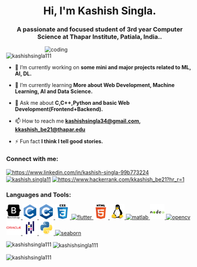 <h1 align="center">Hi, I'm Kashish Singla.</h1>
<h3 align="center">A passionate and focused student of 3rd year Computer Science at Thapar Institute, Patiala, India..</h3>

<img align="right" alt="coding" width="400" src="https://encrypted-tbn0.gstatic.com/images?q=tbn:ANd9GcQLWJMLVvruFNIIfrv3GbCe7UekzCI4JywFBw&usqp=CAU">

<p align="left"> <img src="https://komarev.com/ghpvc/?username=kashishsingla111&label=Profile%20views&color=0e75b6&style=flat" alt="kashishsingla111" /> </p>

- 🔭 I’m currently working on **some mini and major projects related to ML, AI, DL.**

- 🌱 I’m currently learning **More about Web Development, Machine Learning, AI and Data Science.**

- 💬 Ask me about **C,C++,Python and basic Web Development(Frontend+Backend).**

- 📫 How to reach me **kashishsingla34@gmail.com, kkashish_be21@thapar.edu**

- ⚡ Fun fact **I think I tell good stories.**

<h3 align="left">Connect with me:</h3>
<p align="left">
<a href="https://linkedin.com/in/https://www.linkedin.com/in/kashish-singla-99b773224" target="blank"><img align="center" src="https://raw.githubusercontent.com/rahuldkjain/github-profile-readme-generator/master/src/images/icons/Social/linked-in-alt.svg" alt="https://www.linkedin.com/in/kashish-singla-99b773224" height="30" width="40" /></a>
<a href="https://instagram.com/kashish.singla11" target="blank"><img align="center" src="https://raw.githubusercontent.com/rahuldkjain/github-profile-readme-generator/master/src/images/icons/Social/instagram.svg" alt="kashish.singla11" height="30" width="40" /></a>
<a href="https://www.hackerrank.com/https://www.hackerrank.com/kkashish_be21?hr_r=1" target="blank"><img align="center" src="https://raw.githubusercontent.com/rahuldkjain/github-profile-readme-generator/master/src/images/icons/Social/hackerrank.svg" alt="https://www.hackerrank.com/kkashish_be21?hr_r=1" height="30" width="40" /></a>
</p>

<h3 align="left">Languages and Tools:</h3>
<p align="left"> <a href="https://getbootstrap.com" target="_blank" rel="noreferrer"> <img src="https://raw.githubusercontent.com/devicons/devicon/master/icons/bootstrap/bootstrap-plain-wordmark.svg" alt="bootstrap" width="40" height="40"/> </a> <a href="https://www.cprogramming.com/" target="_blank" rel="noreferrer"> <img src="https://raw.githubusercontent.com/devicons/devicon/master/icons/c/c-original.svg" alt="c" width="40" height="40"/> </a> <a href="https://www.w3schools.com/cpp/" target="_blank" rel="noreferrer"> <img src="https://raw.githubusercontent.com/devicons/devicon/master/icons/cplusplus/cplusplus-original.svg" alt="cplusplus" width="40" height="40"/> </a> <a href="https://www.w3schools.com/css/" target="_blank" rel="noreferrer"> <img src="https://raw.githubusercontent.com/devicons/devicon/master/icons/css3/css3-original-wordmark.svg" alt="css3" width="40" height="40"/> </a> <a href="https://flutter.dev" target="_blank" rel="noreferrer"> <img src="https://www.vectorlogo.zone/logos/flutterio/flutterio-icon.svg" alt="flutter" width="40" height="40"/> </a> <a href="https://www.w3.org/html/" target="_blank" rel="noreferrer"> <img src="https://raw.githubusercontent.com/devicons/devicon/master/icons/html5/html5-original-wordmark.svg" alt="html5" width="40" height="40"/> </a> <a href="https://www.linux.org/" target="_blank" rel="noreferrer"> <img src="https://raw.githubusercontent.com/devicons/devicon/master/icons/linux/linux-original.svg" alt="linux" width="40" height="40"/> </a> <a href="https://www.mathworks.com/" target="_blank" rel="noreferrer"> <img src="https://upload.wikimedia.org/wikipedia/commons/2/21/Matlab_Logo.png" alt="matlab" width="40" height="40"/> </a> <a href="https://nodejs.org" target="_blank" rel="noreferrer"> <img src="https://raw.githubusercontent.com/devicons/devicon/master/icons/nodejs/nodejs-original-wordmark.svg" alt="nodejs" width="40" height="40"/> </a> <a href="https://opencv.org/" target="_blank" rel="noreferrer"> <img src="https://www.vectorlogo.zone/logos/opencv/opencv-icon.svg" alt="opencv" width="40" height="40"/> </a> <a href="https://www.oracle.com/" target="_blank" rel="noreferrer"> <img src="https://raw.githubusercontent.com/devicons/devicon/master/icons/oracle/oracle-original.svg" alt="oracle" width="40" height="40"/> </a> <a href="https://pandas.pydata.org/" target="_blank" rel="noreferrer"> <img src="https://raw.githubusercontent.com/devicons/devicon/2ae2a900d2f041da66e950e4d48052658d850630/icons/pandas/pandas-original.svg" alt="pandas" width="40" height="40"/> </a> <a href="https://www.python.org" target="_blank" rel="noreferrer"> <img src="https://raw.githubusercontent.com/devicons/devicon/master/icons/python/python-original.svg" alt="python" width="40" height="40"/> </a> <a href="https://seaborn.pydata.org/" target="_blank" rel="noreferrer"> <img src="https://seaborn.pydata.org/_images/logo-mark-lightbg.svg" alt="seaborn" width="40" height="40"/> </a> </p>

<p><img align="left" src="https://github-readme-stats.vercel.app/api/top-langs?username=kashishsingla111&show_icons=true&locale=en&layout=compact" alt="kashishsingla111" /></p>

<p>&nbsp;<img align="center" src="https://github-readme-stats.vercel.app/api?username=kashishsingla111&show_icons=true&locale=en" alt="kashishsingla111" /></p>

<p><img align="center" src="https://github-readme-streak-stats.herokuapp.com/?user=kashishsingla111&" alt="kashishsingla111" /></p>

